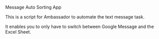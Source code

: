 Message Auto Sorting App

This is a script for Ambassador to automate the text message task. 

It enables you to only have to switch between Google Message and the Excel Sheet. 
